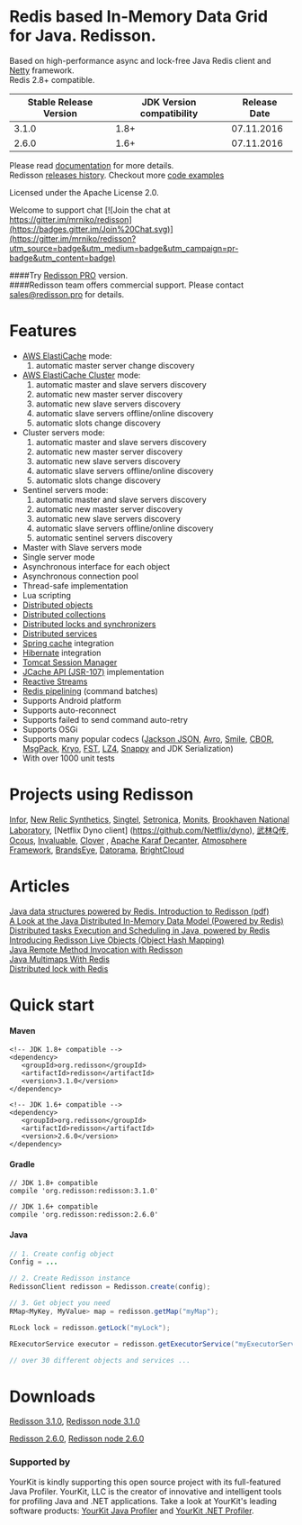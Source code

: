 Redis based In-Memory Data Grid for Java. Redisson.
====

Based on high-performance async and lock-free Java Redis client and [Netty](http://netty.io) framework.  
Redis 2.8+ compatible.

| Stable Release Version | JDK Version compatibility | Release Date |
| ------------- | ------------- | ------------|
| 3.1.0  | 1.8+ | 07.11.2016 |
| 2.6.0 | 1.6+ | 07.11.2016 |

Please read [documentation](https://github.com/redisson/redisson/wiki) for more details.  
Redisson [releases history](https://github.com/redisson/redisson/blob/master/CHANGELOG.md).
Checkout more [code examples](https://github.com/redisson/redisson-examples)

Licensed under the Apache License 2.0.

Welcome to support chat [![Join the chat at https://gitter.im/mrniko/redisson](https://badges.gitter.im/Join%20Chat.svg)](https://gitter.im/mrniko/redisson?utm_source=badge&utm_medium=badge&utm_campaign=pr-badge&utm_content=badge)

####Try [Redisson PRO](http://redisson.pro) version.  
####Redisson team offers commercial support. Please contact sales@redisson.pro for details.

Features
================================
* [AWS ElastiCache](http://docs.aws.amazon.com/AmazonElastiCache/latest/UserGuide/Replication.html) mode:
    1. automatic master server change discovery
* [AWS ElastiCache Cluster](http://docs.aws.amazon.com/AmazonElastiCache/latest/UserGuide/Clusters.html) mode:
    1. automatic master and slave servers discovery
    2. automatic new master server discovery
    3. automatic new slave servers discovery
    4. automatic slave servers offline/online discovery
    5. automatic slots change discovery
* Cluster servers mode:
    1. automatic master and slave servers discovery
    2. automatic new master server discovery
    3. automatic new slave servers discovery
    4. automatic slave servers offline/online discovery
    5. automatic slots change discovery
* Sentinel servers mode: 
    1. automatic master and slave servers discovery
    2. automatic new master server discovery
    3. automatic new slave servers discovery
    4. automatic slave servers offline/online discovery  
    5. automatic sentinel servers discovery  
* Master with Slave servers mode  
* Single server mode  
* Asynchronous interface for each object  
* Asynchronous connection pool  
* Thread-safe implementation  
* Lua scripting  
* [Distributed objects](https://github.com/redisson/redisson/wiki/6.-Distributed-objects)
* [Distributed collections](https://github.com/redisson/redisson/wiki/7.-Distributed-collections)
* [Distributed locks and synchronizers](https://github.com/redisson/redisson/wiki/8.-Distributed-locks-and-synchronizers)
* [Distributed services](https://github.com/redisson/redisson/wiki/9.-distributed-services)
* [Spring cache](https://github.com/redisson/redisson/wiki/14.-Integration%20with%20frameworks/#141-spring-cache) integration  
* [Hibernate](https://github.com/redisson/redisson/wiki/14.-Integration%20with%20frameworks/#142-hibernate) integration  
* [Tomcat Session Manager](https://github.com/redisson/redisson/wiki/14.-Integration%20with%20frameworks#144-tomcat-redis-session-manager)
* [JCache API (JSR-107)](https://github.com/redisson/redisson/wiki/14.-Integration%20with%20frameworks/#143-jcache-api-jsr-107-implementation) implementation  
* [Reactive Streams](https://github.com/redisson/redisson/wiki/3.-operations-execution#32-reactive-way)  
* [Redis pipelining](https://github.com/redisson/redisson/wiki/10.-additional-features#102-execution-batches-of-commands) (command batches)
* Supports Android platform  
* Supports auto-reconnect  
* Supports failed to send command auto-retry  
* Supports OSGi  
* Supports many popular codecs ([Jackson JSON](https://github.com/FasterXML/jackson), [Avro](http://avro.apache.org/), [Smile](http://wiki.fasterxml.com/SmileFormatSpec), [CBOR](http://cbor.io/), [MsgPack](http://msgpack.org/), [Kryo](https://github.com/EsotericSoftware/kryo), [FST](https://github.com/RuedigerMoeller/fast-serialization), [LZ4](https://github.com/jpountz/lz4-java), [Snappy](https://github.com/xerial/snappy-java) and JDK Serialization)
* With over 1000 unit tests  

Projects using Redisson
================================
[Infor](http://www.infor.com/), [New Relic Synthetics](https://newrelic.com/synthetics), [Singtel](http://singtel.com), [Setronica](http://setronica.com/), [Monits](http://monits.com/), [Brookhaven National Laboratory](http://bnl.gov/), [Netflix Dyno client] (https://github.com/Netflix/dyno), [武林Q传](http://www.nbrpg.com/), [Ocous](http://www.ocous.com/), [Invaluable](http://www.invaluable.com/), [Clover](https://www.clover.com/) , [Apache Karaf Decanter](https://karaf.apache.org/projects.html#decanter), [Atmosphere Framework](http://async-io.org/), [BrandsEye](http://brandseye.com), [Datorama](http://datorama.com/), [BrightCloud](http://brightcloud.com/)

Articles
================================

[Java data structures powered by Redis. Introduction to Redisson (pdf)](http://redisson.org/Redisson.pdf)  
[A Look at the Java Distributed In-Memory Data Model (Powered by Redis)](https://dzone.com/articles/java-distributed-in-memory-data-model-powered-by-r)  
[Distributed tasks Execution and Scheduling in Java, powered by Redis](https://dzone.com/articles/distributed-tasks-execution-and-scheduling-in-java)  
[Introducing Redisson Live Objects (Object Hash Mapping)](https://dzone.com/articles/introducing-redisson-live-object-object-hash-mappi)  
[Java Remote Method Invocation with Redisson](https://dzone.com/articles/java-remote-method-invocation-with-redisson)  
[Java Multimaps With Redis](https://dzone.com/articles/multimaps-with-redis)  
[Distributed lock with Redis](https://evuvatech.com/2016/02/05/distributed-lock-with-redis/)

Quick start
===============================

#### Maven 
    <!-- JDK 1.8+ compatible -->
    <dependency>
       <groupId>org.redisson</groupId>
       <artifactId>redisson</artifactId>
       <version>3.1.0</version>
    </dependency>  

    <!-- JDK 1.6+ compatible -->
    <dependency>
       <groupId>org.redisson</groupId>
       <artifactId>redisson</artifactId>
       <version>2.6.0</version>
    </dependency>


#### Gradle
    // JDK 1.8+ compatible
    compile 'org.redisson:redisson:3.1.0'  

    // JDK 1.6+ compatible
    compile 'org.redisson:redisson:2.6.0'

#### Java

```java
// 1. Create config object
Config = ...

// 2. Create Redisson instance
RedissonClient redisson = Redisson.create(config);

// 3. Get object you need
RMap<MyKey, MyValue> map = redisson.getMap("myMap");

RLock lock = redisson.getLock("myLock");

RExecutorService executor = redisson.getExecutorService("myExecutorService");

// over 30 different objects and services ...

```

Downloads
===============================
   
[Redisson 3.1.0](https://repository.sonatype.org/service/local/artifact/maven/redirect?r=central-proxy&g=org.redisson&a=redisson&v=3.1.0&e=jar),
[Redisson node 3.1.0](https://repository.sonatype.org/service/local/artifact/maven/redirect?r=central-proxy&g=org.redisson&a=redisson-all&v=3.1.0&e=jar)  

[Redisson 2.6.0](https://repository.sonatype.org/service/local/artifact/maven/redirect?r=central-proxy&g=org.redisson&a=redisson&v=2.6.0&e=jar),
[Redisson node 2.6.0](https://repository.sonatype.org/service/local/artifact/maven/redirect?r=central-proxy&g=org.redisson&a=redisson-all&v=2.6.0&e=jar)  

### Supported by

YourKit is kindly supporting this open source project with its full-featured Java Profiler.
YourKit, LLC is the creator of innovative and intelligent tools for profiling
Java and .NET applications. Take a look at YourKit's leading software products:
<a href="http://www.yourkit.com/java/profiler/index.jsp">YourKit Java Profiler</a> and
<a href="http://www.yourkit.com/.net/profiler/index.jsp">YourKit .NET Profiler</a>.
